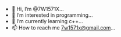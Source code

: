 - 👋 Hi, I’m @7W1571X...
- 👀 I’m interested in programming...
- 🌱 I’m currently learning c++...
- 📫 How to reach me 7w1571x@gmail.com...

<!---
7W1571X/7W1571X is a ✨ special ✨ repository because its `README.md` (this file) appears on your GitHub profile.
You can click the Preview link to take a look at your changes.
--->
